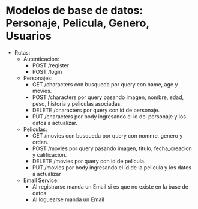 # Modelos de base de datos: Personaje, Pelicula, Genero, Usuarios
- Rutas: 
    - Autenticacion: 
        - POST /register 
        - POST /login 
    - Personajes: 
        - GET /characters con busqueda por query con name, age y movies. 
        - POST /characters por query pasando imagen, nombre, edad, peso, historia y peliculas asociadas. 
        - DELETE /characters por query con id de personaje.
        - PUT /characters por body ingresando el id del personaje y los datos a actualizar.
    - Peliculas:
        - GET /movies con busqueda por query con nomnre, genero y orden.
        - POST /movies por query pasando imagen, titulo, fecha_creacion y calificacion.
        - DELETE /movies por query con id de pelicula.
        - PUT /movies por body ingresando el id de la pelicula y los datos a actualizar
    - Email Service:
        - Al registrarse manda un Email si es que no existe en la base de datos
        - Al loguearse manda un Email
